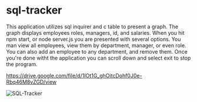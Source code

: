 # sql-tracker

This application utilizes sql inquirer and c table to present a graph.
The graph displays employees roles, managers, id, and salaries.
When you hit npm start, or node server.js you are presented with several options.
You man view all employees, view them by department, manager, or even role.
You can also add an employee to any department, and remove them.
Once you're done witht the application you can scroll down and select exit to stop the program.

https://drive.google.com/file/d/1IOt1G_ghOitcDohf0J0e-Rbq46M8vZGD/view

![SQL-Tracker](https://user-images.githubusercontent.com/75324665/111036382-f328f400-83ec-11eb-9096-eabb141982b3.gif)
